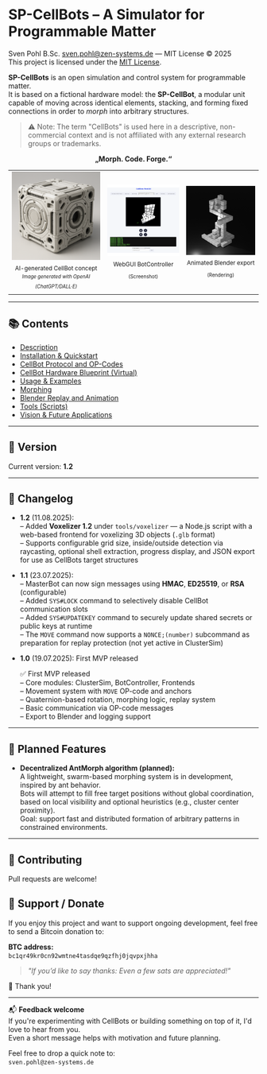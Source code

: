 # SP-CellBots – A Simulator for Programmable Matter

Sven Pohl B.Sc. <sven.pohl@zen-systems.de> — MIT License © 2025  
This project is licensed under the [MIT License](./LICENSE).

**SP-CellBots** is an open simulation and control system for programmable matter.  
It is based on a fictional hardware model: the **SP-CellBot**, a modular unit capable of moving across identical elements, stacking, and forming fixed connections in order to *morph* into arbitrary 
structures. 

> ⚠️ Note: The term "CellBots" is used here in a descriptive, non-commercial context and is not affiliated with any external research groups or trademarks.

<div align="center"><strong>„Morph. Code. Forge.“</strong></div>


<table>
  <tr>
    <td align="center">
      <img src="docs/img/ai_cellbot.png" width="180"/><br>
      <sub>
        AI-generated CellBot concept<br>
        <sup><i>Image generated with OpenAI (ChatGPT/DALL·E)</i></sup>
      </sub>
    </td>
    <td align="center">
      <img src="docs/img/webgui.png" width="180"/><br>
      <sub>
        WebGUI BotController<br>
        <sub>(Screenshot)</sub>
      </sub>
    </td>
    <td align="center">
      <img src="docs/img/stick_figure_blender.png" width="180"/><br>
      <sub>
        Animated Blender export<br>
        <sub>(Rendering)</sub>
      </sub>
    </td>
  </tr>
</table>

---

## 📚 Contents

- [Description](docs/description.md)  
- [Installation & Quickstart](docs/install.md)  
- [CellBot Protocol and OP-Codes](docs/protocol.md)  
- [CellBot Hardware Blueprint (Virtual)](docs/hardware_blueprint.md)  
- [Usage & Examples](docs/usage.md)  
- [Morphing](docs/morphing.md)  
- [Blender Replay and Animation](docs/blender.md)  
- [Tools (Scripts)](docs/tools.md)  
- [Vision & Future Applications](docs/vision.md)

---

## 🧩 Version

Current version: **1.2**

---


## 📝 Changelog

- **1.2** (11.08.2025):  
  – Added **Voxelizer 1.2** under `tools/voxelizer` — a Node.js script with a web-based frontend for voxelizing 3D objects (`.glb` format)  
  – Supports configurable grid size, inside/outside detection via raycasting, optional shell extraction, progress display, and JSON export for use as CellBots target structures


- **1.1** (23.07.2025):  
  – MasterBot can now sign messages using **HMAC**, **ED25519**, or **RSA** (configurable)  
  – Added `SYS#LOCK` command to selectively disable CellBot communication slots  
  – Added `SYS#UPDATEKEY` command to securely update shared secrets or public keys at runtime  
  – The `MOVE` command now supports a `NONCE;(number)` subcommand as preparation for replay protection (not yet active in ClusterSim)



- **1.0** (19.07.2025): First MVP released

  ✅ First MVP released  
  – Core modules: ClusterSim, BotController, Frontends  
  – Movement system with `MOVE` OP-code and anchors  
  – Quaternion-based rotation, morphing logic, replay system  
  – Basic communication via OP-code messages  
  – Export to Blender and logging support
  
---

## 🚧 Planned Features

- **Decentralized AntMorph algorithm (planned):**  
  A lightweight, swarm-based morphing system is in development, inspired by ant behavior.  
  Bots will attempt to fill free target positions without global coordination, based on local visibility and optional heuristics (e.g., cluster center proximity).  
  Goal: support fast and distributed formation of arbitrary patterns in constrained environments.


---

## 🤝 Contributing

Pull requests are welcome!


## 💛 Support / Donate

If you enjoy this project and want to support ongoing development, feel free to send a Bitcoin donation to:

**BTC address:**  
`bc1qr49kr0cn92wmtne4tasdqe9qzfhj0jqvpxjhha`

> *"If you’d like to say thanks: Even a few sats are appreciated!"*

🙏 Thank you!

---

📬 **Feedback welcome**  
If you're experimenting with CellBots or building something on top of it, I'd love to hear from you.  
Even a short message helps with motivation and future planning.

Feel free to drop a quick note to:  
`sven.pohl@zen-systems.de`
